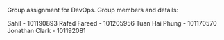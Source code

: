 Group assignment for DevOps.
Group members and details:

Sahil - 101190893
Rafed Fareed - 101205956
Tuan Hai Phung - 101170570
Jonathan Clark - 101192081 
